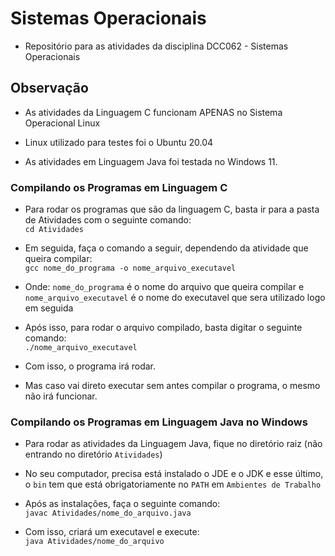 # Sistemas Operacionais

* Repositório para as atividades da disciplina DCC062 - Sistemas Operacionais <br>

## Observação

* As atividades da Linguagem C funcionam APENAS no Sistema Operacional Linux <br>

* Linux utilizado para testes foi o Ubuntu 20.04 <br>

* As atividades em Linguagem Java foi testada no Windows 11. 

### Compilando os Programas em Linguagem C

* Para rodar os programas que são da linguagem C, basta ir para a pasta de Atividades com o seguinte comando: <br>
`cd Atividades`  <br>

* Em seguida, faça o comando a seguir, dependendo da atividade que queira compilar: <br>
`gcc nome_do_programa -o nome_arquivo_executavel` <br>

* Onde: `nome_do_programa` é o nome do arquivo que queira compilar e `nome_arquivo_executavel` é o nome do executavel que sera utilizado logo em seguida <br>

* Após isso, para rodar o arquivo compilado, basta digitar o seguinte comando: <br>
`./nome_arquivo_executavel`

* Com isso, o programa irá rodar. <br>

* Mas caso vai direto executar sem antes compilar o programa, o mesmo não irá funcionar.

### Compilando os Programas em Linguagem Java no Windows

* Para rodar as atividades da Linguagem Java, fique no diretório raiz (não entrando no diretório `Atividades`) <br>

* No seu computador, precisa está instalado o JDE e o JDK e esse último, o `bin` tem que está obrigatoriamente no `PATH` em `Ambientes de Trabalho` <br>

* Após as instalações, faça o seguinte comando: <br>
`javac Atividades/nome_do_arquivo.java` <br>

* Com isso, criará um executavel e execute: <br>
`java Atividades/nome_do_arquivo`